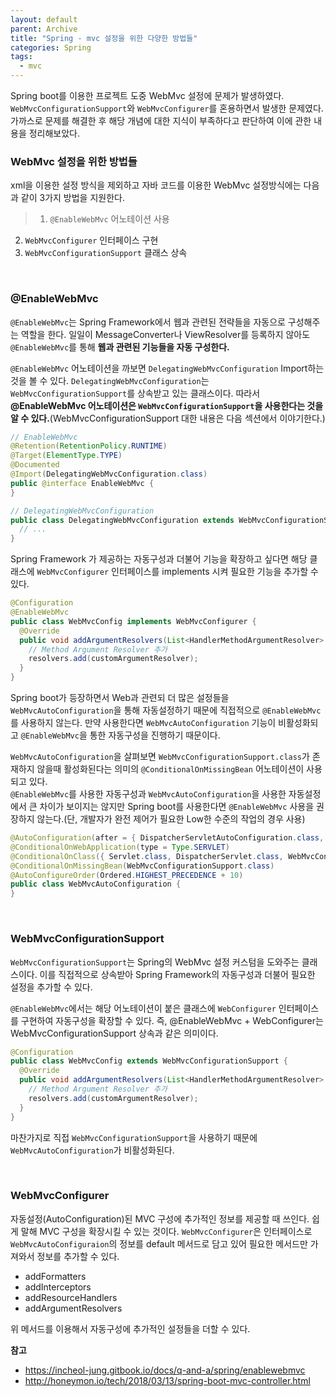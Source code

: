 ```yaml
---
layout: default
parent: Archive
title: "Spring - mvc 설정을 위한 다양한 방법들"
categories: Spring
tags:
  - mvc
---  
```


Spring boot를 이용한 프로젝트 도중 WebMvc 설정에 문제가 발생하였다. `WebMvcConfigurationSupport`와 `WebMvcConfigurer`를 혼용하면서 발생한 문제였다. 가까스로 문제를 해결한 후 해당 개념에 대한 지식이 부족하다고 판단하여 이에 관한 내용을 정리해보았다.  

### WebMvc 설정을 위한 방법들
xml을 이용한 설정 방식을 제외하고 자바 코드를 이용한 WebMvc 설정방식에는 다음과 같이 3가지 방법을 지원한다.  

> 1. `@EnableWebMvc` 어노테이션 사용  
2. `WebMvcConfigurer` 인터페이스 구현
3. `WebMvcConfigurationSupport` 클래스 상속  

<br />  

### @EnableWebMvc
`@EnableWebMvc`는 Spring Framework에서 웹과 관련된 전략들을 자동으로 구성해주는 역할을 한다. 일일이 MessageConverter나 ViewResolver를 등록하지 않아도 `@EnableWebMvc`를 통해 **웹과 관련된 기능들을 자동 구성한다.**  

`@EnableWebMvc` 어노테이션을 까보면 `DelegatingWebMvcConfiguration` Import하는 것을 볼 수 있다. `DelegatingWebMvcConfiguration`는 `WebMvcConfigurationSupport`를 상속받고 있는 클래스이다. 따라서 **@EnableWebMvc 어노테이션은 `WebMvcConfigurationSupport`을 사용한다는 것을 알 수 있다.**(WebMvcConfigurationSupport 대한 내용은 다음 섹션에서 이야기한다.)  
```java
// EnableWebMvc
@Retention(RetentionPolicy.RUNTIME)
@Target(ElementType.TYPE)
@Documented
@Import(DelegatingWebMvcConfiguration.class)
public @interface EnableWebMvc {
}

// DelegatingWebMvcConfiguration
public class DelegatingWebMvcConfiguration extends WebMvcConfigurationSupport {
  // ...
}
```  

Spring Framework 가 제공하는 자동구성과 더불어 기능을 확장하고 싶다면 해당 클래스에 `WebMvcConfigurer` 인터페이스를 implements 시켜 필요한 기능을 추가할 수 있다.  
```java
@Configuration
@EnableWebMvc
public class WebMvcConfig implements WebMvcConfigurer {
  @Override
  public void addArgumentResolvers(List<HandlerMethodArgumentResolver> resolvers) {
    // Method Argument Resolver 추가
    resolvers.add(customArgumentResolver);
  }
}
```

Spring boot가 등장하면서 Web과 관련되 더 많은 설정들을 `WebMvcAutoConfiguration`을 통해 자동설정하기 때문에 직접적으로 `@EnableWebMvc`를 사용하지 않는다. 만약 사용한다면 `WebMvcAutoConfiguration` 기능이 비활성화되고 `@EnableWebMvc`을 통한 자동구성을 진행하기 때문이다.  

`WebMvcAutoConfiguration`을 살펴보면 `WebMvcConfigurationSupport.class`가 존재하지 않을때 활성화된다는 의미의 `@ConditionalOnMissingBean` 어노테이션이 사용되고 있다.  
`@EnableWebMvc`를 사용한 자동구성과 `WebMvcAutoConfiguration`을 사용한 자동설정에서 큰 차이가 보이지는 않지만 Spring boot를 사용한다면 `@EnableWebMvc` 사용을 권장하지 않는다.(단, 개발자가 완전 제어가 필요한 Low한 수준의 작업의 경우 사용)
```java
@AutoConfiguration(after = { DispatcherServletAutoConfiguration.class, TaskExecutionAutoConfiguration.class, ValidationAutoConfiguration.class })
@ConditionalOnWebApplication(type = Type.SERVLET)
@ConditionalOnClass({ Servlet.class, DispatcherServlet.class, WebMvcConfigurer.class })
@ConditionalOnMissingBean(WebMvcConfigurationSupport.class)
@AutoConfigureOrder(Ordered.HIGHEST_PRECEDENCE + 10)
public class WebMvcAutoConfiguration {
}
```  

<br />  

### WebMvcConfigurationSupport
`WebMvcConfigurationSupport`는 Spring의 WebMvc 설정 커스텀을 도와주는 클래스이다. 이를 직접적으로 상속받아 Spring Framework의 자동구성과 더불어 필요한 설정을 추가할 수 있다.  

`@EnableWebMvc`에서는 해당 어노테이션이 붙은 클래스에 `WebConfigurer` 인터페이스를 구현하여 자동구성을 확장할 수 있다. 즉, @EnableWebMvc + WebConfigurer는 WebMvcConfigurationSupport 상속과 같은 의미이다.  

```java
@Configuration
public class WebMvcConfig extends WebMvcConfigurationSupport {
  @Override
  public void addArgumentResolvers(List<HandlerMethodArgumentResolver> resolvers) {
    // Method Argument Resolver 추가
    resolvers.add(customArgumentResolver);
  }
}
```

마찬가지로 직접 `WebMvcConfigurationSupport`을 사용하기 때문에 `WebMvcAutoConfiguration`가 비활성화된다.  


<br />  

### WebMvcConfigurer
자동설정(AutoConfiguration)된 MVC 구성에 추가적인 정보를 제공할 때 쓰인다. 쉽게 말해 MVC 구성을 확장시킬 수 있는 것이다.
`WebMvcConfigurer`은 인터페이스로 `WebMvcAutoConfiguraion`의 정보를 default 메서드로 담고 있어 필요한 메서드만 가져와서 정보를 추가할 수 있다.
- addFormatters
- addInterceptors
- addResourceHandlers
- addArgumentResolvers

위 메서드를 이용해서 자동구성에 추가적인 설정들을 더할 수 있다.

<bt />  


**참고**  
- https://incheol-jung.gitbook.io/docs/q-and-a/spring/enablewebmvc
- http://honeymon.io/tech/2018/03/13/spring-boot-mvc-controller.html